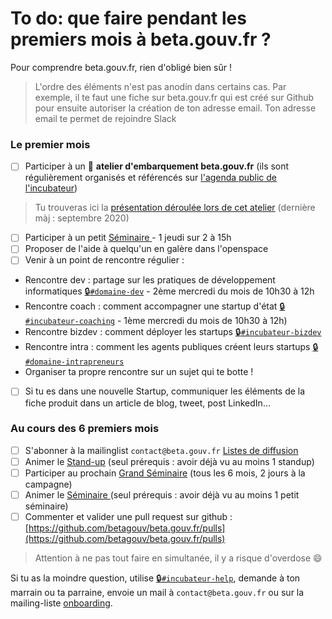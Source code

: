 # To do: que faire pendant les premiers mois à beta.gouv.fr ?

Pour comprendre beta.gouv.fr, rien d'obligé bien sûr !

> L'ordre des éléments n'est pas anodin dans certains cas. Par exemple, il te faut une fiche sur beta.gouv.fr qui est créé sur Github pour ensuite autoriser la création de ton adresse email. Ton adresse email te permet de rejoindre Slack

###  Le premier mois

* [ ]   Participer à un 🛫 **atelier d'embarquement beta.gouv.fr** \(ils sont régulièrement organisés et référencés sur [l'agenda public de l'incubateur](https://calendar.google.com/calendar/embed?src=0ieonqap1r5jeal5ugeuhoovlg%40group.calendar.google.com&ctz=Europe/Paris)\)

> Tu trouveras ici la [présentation déroulée lors de cet atelier](https://docs.google.com/presentation/d/1ded7iFFFaPuw9tKcj6g-xLBggAox-QNDjsMamECPqHU/edit) \(dernière màj : septembre 2020\)

* [ ]   Participer à un petit [Séminaire ](../../dinum/rituels/seminaire.md)- 1 jeudi sur 2 à 15h
* [ ]   Proposer de l'aide à quelqu'un en galère dans l'openspace
* [ ]   Venir à un point de rencontre régulier :
  *   Rencontre dev : partage sur les pratiques de développement informatiques [🔒`#domaine-dev`](https://startups-detat.slack.com/messages/domaine-dev) - 2ème mercredi du mois de 10h30 à 12h
  *   Rencontre coach : comment accompagner une startup d'état [🔒`#incubateur-coaching`](https://startups-detat.slack.com/messages/incubateur-coaching) - 1ème mercredi du mois de 10h30 à 12h\)
  *   Rencontre bizdev : comment déployer les startups [🔒`#incubateur-bizdev`](https://startups-detat.slack.com/messages/incubateur-bizdev)
  *   Rencontre intra : comment les agents publiques créent leurs startups [🔒`#domaine-intrapreneurs`](https://startups-detat.slack.com/messages/domaine-intrapreneurs)
  *   Organiser ta propre rencontre sur un sujet qui te botte !
* [ ]   Si tu es dans une nouvelle Startup, communiquer les éléments de la fiche produit dans un article de blog, tweet, post LinkedIn…

###  Au cours des 6 premiers mois

* [ ]   S'abonner à la mailinglist `contact@beta.gouv.fr` [Listes de diffusion](../../outils/liste-de-diffusion-et-adresses-de-contact.md)
* [ ]   Animer le [Stand-up](../../dinum/rituels/standup.md) \(seul prérequis : avoir déjà vu au moins 1 standup\)
* [ ]   Participer au prochain [Grand Séminaire](../../dinum/rituels/grand-seminaire-1.md) \(tous les 6 mois, 2 jours à la campagne\)
* [ ]   Animer le [Séminaire ](../../dinum/rituels/seminaire.md)\(seul prérequis : avoir déjà vu au moins 1 petit séminaire\)
* [ ]   Commenter et valider une pull request sur github : [https://github.com/betagouv/beta.gouv.fr/pulls](https://github.com/betagouv/beta.gouv.fr/pulls)

> Attention à ne pas tout faire en simultanée, il y a risque d'overdose 😄

Si tu as la moindre question, utilise [🔒`#incubateur-help`](https://startups-detat.slack.com/messages/incubateur-help), demande à ton marrain ou ta parraine, envoie un mail à `contact@beta.gouv.fr` ou sur la mailing-liste [onboarding](mailto:onboarding@beta.gouv.fr).

